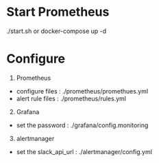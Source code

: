 # Start Prometheus
./start.sh or docker-compose up -d

# Configure
1. Prometheus
 - configure files : ./prometheus/promethues.yml
 - alert rule files : ./prometheus/rules.yml
2. Grafana
 - set the password : ./grafana/config.monitoring
3. alertmanager
 - set the slack_api_url : ./alertmanager/config.yml
